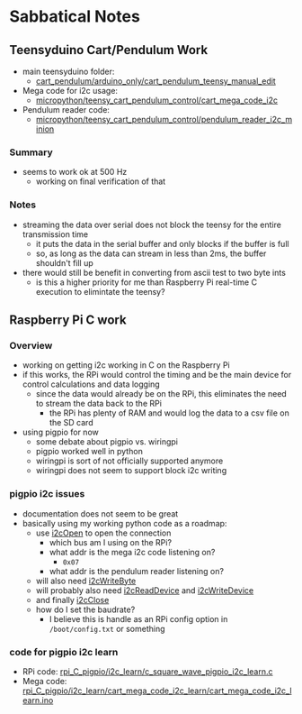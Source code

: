 # Sabbatical Notes



## Teensyduino Cart/Pendulum Work

- main teensyduino folder:
    - [cart_pendulum/arduino_only/cart_pendulum_teensy_manual_edit](cart_pendulum/arduino_only/cart_pendulum_teensy_manual_edit)
- Mega code for i2c usage: 
    - [micropython/teensy_cart_pendulum_control/cart_mega_code_i2c](micropython/teensy_cart_pendulum_control/cart_mega_code_i2c)
- Pendulum reader code:
    - [micropython/teensy_cart_pendulum_control/pendulum_reader_i2c_minion](micropython/teensy_cart_pendulum_control/pendulum_reader_i2c_minion)
	
### Summary

- seems to work ok at 500 Hz
    - working on final verification of that


### Notes

- streaming the data over serial does not block the teensy for the entire transmission time
    - it puts the data in the serial buffer and only blocks if the buffer is full
	- so, as long as the data can stream in less than 2ms, the buffer shouldn't fill up
- there would still be benefit in converting from ascii test to two byte ints
    - is this a higher priority for me than Raspberry Pi real-time C
      execution to elimintate the teensy?
	
	


## Raspberry Pi C work

### Overview

- working on getting i2c working in C on the Raspberry Pi
- if this works, the RPi would control the timing and be the main
  device for control calculations and data logging
    - since the data would already be on the RPi, this eliminates the
      need to stream the data back to the RPi
	    - the RPi has plenty of RAM and would log the data to a csv file on the SD card
- using pigpio for now
    - some debate about pigpio vs. wiringpi
    - pigpio worked well in python
	- wiringpi is sort of not officially supported anymore
	- wiringpi does not seem to support block i2c writing
	
### pigpio i2c issues

- documentation does not seem to be great
- basically using my working python code as a roadmap:
    - use [i2cOpen](https://abyz.me.uk/rpi/pigpio/cif.html#i2cOpen) to open the connection
	    - which bus am I using on the RPi?
		- what addr is the mega i2c code listening on?
		    - `0x07`
		- what addr is the pendulum reader listening on?
	- will also need [i2cWriteByte](https://abyz.me.uk/rpi/pigpio/cif.html#i2cWriteByte)
	- will probably also need [i2cReadDevice](https://abyz.me.uk/rpi/pigpio/cif.html#i2cReadDevice) and [i2cWriteDevice](https://abyz.me.uk/rpi/pigpio/cif.html#i2cWriteDevice)
	- and finally [i2cClose](https://abyz.me.uk/rpi/pigpio/cif.html#i2cClose)
	- how do I set the baudrate?
	    - I believe this is handle as an RPi config option in `/boot/config.txt` or something
		
		
### code for pigpio i2c learn

- RPi code: [rpi_C_pigpio/i2c_learn/c_square_wave_pigpio_i2c_learn.c](rpi_C_pigpio/i2c_learn/c_square_wave_pigpio_i2c_learn.c)
- Mega code: [rpi_C_pigpio/i2c_learn/cart_mega_code_i2c_learn/cart_mega_code_i2c_learn.ino](rpi_C_pigpio/i2c_learn/cart_mega_code_i2c_learn/cart_mega_code_i2c_learn.ino)

